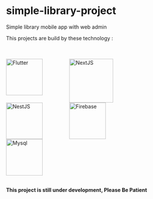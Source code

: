 # simple-library-project
Simple library mobile app with web admin

<p>This projects are build by these technology :</p>
<br><br>
<a href="https://flutter.dev/"><img align="left" alt="Flutter" width="100px" src="https://cdn.jsdelivr.net/gh/devicons/devicon/icons/flutter/flutter-original.svg" style="padding-right:70px" /></a>
<a href="https://nextjs.org/"><img align="left" alt="NextJS" width="120px" src="https://cdn.jsdelivr.net/gh/devicons/devicon/icons/nextjs/nextjs-original-wordmark.svg" style="padding-right:70px" /></a>
<a href="nestjs.com/"><img align="left" alt="NestJS" width="100px" src="https://cdn.jsdelivr.net/gh/devicons/devicon/icons/nestjs/nestjs-plain.svg" style="padding-right:70px" /></a>
<a href="firebase.google.com/"><img align="left" alt="Firebase" width="100px" src="https://cdn.jsdelivr.net/gh/devicons/devicon/icons/firebase/firebase-plain-wordmark.svg" style="padding-right:70px" /></a>
<a href="https://www.mysql.com/"><img alt="Mysql" width="100px" src="https://cdn.jsdelivr.net/gh/devicons/devicon/icons/mysql/mysql-original.svg" style="padding-right:70px" /></a>
<br><br>

<b>This project is still under development, Please Be Patient</b>
<!-- <br><br> -->
<!-- <strong>Created by Kuro and Zeta >_<</strong>*/ -->
